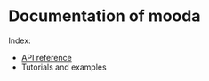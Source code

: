 # Documentation of mooda

Index:

* [API reference](./api_reference/index_api_reference.md)
* Tutorials and examples
